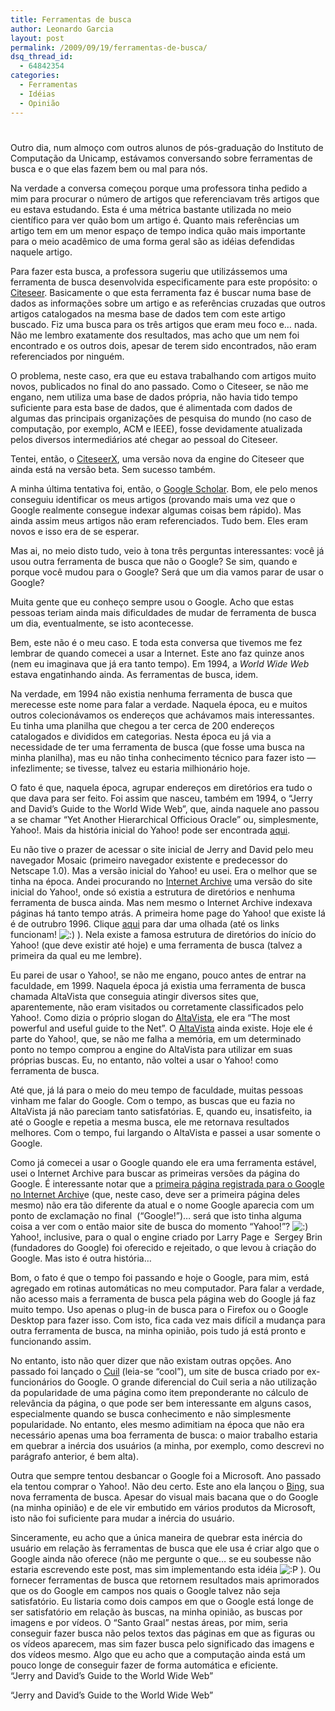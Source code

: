 ```yaml
---
title: Ferramentas de busca
author: Leonardo Garcia
layout: post
permalink: /2009/09/19/ferramentas-de-busca/
dsq_thread_id:
  - 64842354
categories:
  - Ferramentas
  - Idéias
  - Opinião
---
```

# 

Outro dia, num almoço com outros alunos de pós-graduação do Instituto de Computação da Unicamp, estávamos conversando sobre ferramentas de busca e o que elas fazem bem ou mal para nós.

Na verdade a conversa começou porque uma professora tinha pedido a mim para procurar o número de artigos que referenciavam três artigos que eu estava estudando. Esta é uma métrica bastante utilizada no meio científico para ver quão bom um artigo é. Quanto mais referências um artigo tem em um menor espaço de tempo indica quão mais importante para o meio acadêmico de uma forma geral são as idéias defendidas naquele artigo.

Para fazer esta busca, a professora sugeriu que utilizássemos uma ferramenta de busca desenvolvida especificamente para este propósito: o [Citeseer][1]. Basicamente o que esta ferramenta faz é buscar numa base de dados as informações sobre um artigo e as referências cruzadas que outros artigos catalogados na mesma base de dados tem com este artigo buscado. Fiz uma busca para os três artigos que eram meu foco e… nada. Não me lembro exatamente dos resultados, mas acho que um nem foi encontrado e os outros dois, apesar de terem sido encontrados, não eram referenciados por ninguém.

 [1]: http://citeseer.ist.psu.edu/

O problema, neste caso, era que eu estava trabalhando com artigos muito novos, publicados no final do ano passado. Como o Citeseer, se não me engano, nem utiliza uma base de dados própria, não havia tido tempo suficiente para esta base de dados, que é alimentada com dados de algumas das principais organizações de pesquisa do mundo (no caso de computação, por exemplo, ACM e IEEE), fosse devidamente atualizada pelos diversos intermediários até chegar ao pessoal do Citeseer.

Tentei, então, o [CiteseerX][2], uma versão nova da engine do Citeseer que ainda está na versão beta. Sem sucesso também.

 [2]: http://citeseerx.ist.psu.edu/

A minha última tentativa foi, então, o [Google Scholar][3]. Bom, ele pelo menos conseguiu identificar os meus artigos (provando mais uma vez que o Google realmente consegue indexar algumas coisas bem rápido). Mas ainda assim meus artigos não eram referenciados. Tudo bem. Eles eram novos e isso era de se esperar.

 [3]: http://scholar.google.com/

Mas ai, no meio disto tudo, veio à tona três perguntas interessantes: você já usou outra ferramenta de busca que não o Google? Se sim, quando e porque você mudou para o Google? Será que um dia vamos parar de usar o Google?

Muita gente que eu conheço sempre usou o Google. Acho que estas pessoas teriam ainda mais dificuldades de mudar de ferramenta de busca um dia, eventualmente, se isto acontecesse.

Bem, este não é o meu caso. E toda esta conversa que tivemos me fez lembrar de quando comecei a usar a Internet. Este ano faz quinze anos (nem eu imaginava que já era tanto tempo). Em 1994, a *World Wide Web* estava engatinhando ainda. As ferramentas de busca, idem.

Na verdade, em 1994 não existia nenhuma ferramenta de busca que merecesse este nome para falar a verdade. Naquela época, eu e muitos outros colecionávamos os endereços que achávamos mais interessantes. Eu tinha uma planilha que chegou a ter cerca de 200 endereços catalogados e divididos em categorias. Nesta época eu já via a necessidade de ter uma ferramenta de busca (que fosse uma busca na minha planilha), mas eu não tinha conhecimento técnico para fazer isto — infezlimente; se tivesse, talvez eu estaria milhionário hoje.

O fato é que, naquela época, agrupar endereços em diretórios era tudo o que dava para ser feito. Foi assim que nasceu, também em 1994, o “Jerry and David’s Guide to the World Wide Web”, que, ainda naquele ano passou a se chamar “Yet Another Hierarchical Officious Oracle” ou, simplesmente, Yahoo!. Mais da história inicial do Yahoo! pode ser encontrada [aqui][4].

 [4]: http://docs.yahoo.com/info/misc/history.html

Eu não tive o prazer de acessar o site inicial de Jerry and David pelo meu navegador Mosaic (primeiro navegador existente e predecessor do Netscape 1.0). Mas a versão inicial do Yahoo! eu usei. Era o melhor que se tinha na época. Andei procurando no [Internet Archive][5] uma versão do site inicial do Yahoo!, onde só existia a estrutura de diretórios e nenhuma ferramenta de busca ainda. Mas nem mesmo o Internet Archive indexava páginas há tanto tempo atrás. A primeira home page do Yahoo! que existe lá é de outrubro 1996. Clique [aqui][6] para dar uma olhada (até os links funcionam! ![:)][7] ). Nela existe a famosa estrutura de diretórios do início do Yahoo! (que deve existir até hoje) e uma ferramenta de busca (talvez a primeira da qual eu me lembre).

 [5]: http://www.archive.org/index.php
 [6]: http://web.archive.org/web/19961017235908/http://www2.yahoo.com/
 [7]: http://log4dev.com/wp-includes/images/smilies/icon_smile.gif

Eu parei de usar o Yahoo!, se não me engano, pouco antes de entrar na faculdade, em 1999. Naquela época já existia uma ferramenta de busca chamada AltaVista que conseguia atingir diversos sites que, aparentemente, não eram visitados ou corretamente classificados pelo Yahoo!. Como dizia o próprio slogan do [AltaVista][8], ele era “The most powerful and useful guide to the Net”. O [AltaVista][9] ainda existe. Hoje ele é parte do Yahoo!, que, se não me falha a memória, em um determinado ponto no tempo comprou a engine do AltaVista para utilizar em suas próprias buscas. Eu, no entanto, não voltei a usar o Yahoo! como ferramenta de busca.

 [8]: http://web.archive.org/web/19990125093146/www.altavista.com/
 [9]: http://www.altavista.com

Até que, já lá para o meio do meu tempo de faculdade, muitas pessoas vinham me falar do Google. Com o tempo, as buscas que eu fazia no AltaVista já não pareciam tanto satisfatórias. E, quando eu, insatisfeito, ia até o Google e repetia a mesma busca, ele me retornava resultados melhores. Com o tempo, fui largando o AltaVista e passei a usar somente o Google.

Como já comecei a usar o Google quando ele era uma ferramenta estável, usei o Internet Archive para buscar as primeiras versões da página do Google. É interessante notar que a [primeira página registrada para o Google no Internet Archiv][10]e (que, neste caso, deve ser a primeira página deles mesmo) não era tão diferente da atual e o nome Google aparecia com um ponto de exclamação no final  (“Google!”)… será que isto tinha alguma coisa a ver com o então maior site de busca do momento “Yahoo!”? ![:)][7] Yahoo!, inclusive, para o qual o engine criado por Larry Page e  Sergey Brin (fundadores do Google) foi oferecido e rejeitado, o que levou à criação do Google. Mas isto é outra história…

 [10]: http://web.archive.org/web/19981111183552/google.stanford.edu/

Bom, o fato é que o tempo foi passando e hoje o Google, para mim, está agregado em rotinas automáticas no meu computador. Para falar a verdade, não acesso mais a ferramenta de busca pela página web do Google já faz muito tempo. Uso apenas o plug-in de busca para o Firefox ou o Google Desktop para fazer isso. Com isto, fica cada vez mais difícil a mudança para outra ferramenta de busca, na minha opinião, pois tudo já está pronto e funcionando assim.

No entanto, isto não quer dizer que não existam outras opções. Ano passado foi lançado o [Cuil][11] (leia-se “cool”), um site de busca criado por ex-funcionários do Google. O grande diferencial do Cuil seria a não utilização da popularidade de uma página como item preponderante no cálculo de relevância da página, o que pode ser bem interessante em alguns casos, especialmente quando se busca conhecimento e não simplesmente popularidade. No entanto, eles mesmo adimitiam na época que não era necessário apenas uma boa ferramenta de busca: o maior trabalho estaria em quebrar a inércia dos usuários (a minha, por exemplo, como descrevi no parágrafo anterior, é bem alta).

 [11]: http://www.cuil.com/

Outra que sempre tentou desbancar o Google foi a Microsoft. Ano passado ela tentou comprar o Yahoo!. Não deu certo. Este ano ela lançou o [Bing][12], sua nova ferramenta de busca. Apesar do visual mais bacana que o do Google (na minha opinião) e de ele vir embutido em vários produtos da Microsoft, isto não foi suficiente para mudar a inércia do usuário.

 [12]: http://www.bing.com/

Sinceramente, eu acho que a única maneira de quebrar esta inércia do usuário em relação às ferramentas de busca que ele usa é criar algo que o Google ainda não oferece (não me pergunte o que… se eu soubesse não estaria escrevendo este post, mas sim implementando esta idéia ![:P][13] ). Ou fornecer ferramentas de busca que retornem resultados mais aprimorados que os do Google em campos nos quais o Google talvez não seja satisfatório. Eu listaria como dois campos em que o Google está longe de ser satisfatório em relação às buscas, na minha opinião, as buscas por imagens e por vídeos. O “Santo Graal” nestas áreas, por mim, seria conseguir fazer busca não pelos textos das páginas em que as figuras ou os vídeos aparecem, mas sim fazer busca pelo significado das imagens e dos vídeos mesmo. Algo que eu acho que a computação ainda está um pouco longe de conseguir fazer de forma automática e eficiente.  
“Jerry and David’s Guide to the World Wide Web”

“Jerry and David’s Guide to the World Wide Web”

 [13]: http://log4dev.com/wp-includes/images/smilies/icon_razz.gif